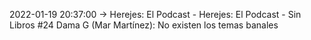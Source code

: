 2022-01-19 20:37:00 -> Herejes: El Podcast - Herejes: El Podcast - Sin Libros #24 Dama G (Mar Martínez): No existen los temas banales

